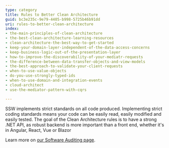 ```yaml
---
type: category
title: Rules to Better Clean Architecture
guid: bc3e235c-9e79-4405-b998-5725b46b91dd
uri: rules-to-better-clean-architecture
index:
- the-main-principles-of-clean-architecture
- the-best-clean-architecture-learning-resources
- clean-architecture-the-best-way-to-get-started
- keep-your-domain-layer-independent-of-the-data-access-concerns
- keep-business-logic-out-of-the-presentation-layer
- how-to-improve-the-discoverability-of-your-mediatr-requests
- the-difference-between-data-transfer-objects-and-view-models
- the-best-approach-to-validate-your-client-requests
- when-to-use-value-objects
- do-you-use-strongly-typed-ids
- when-to-use-domain-and-integration-events
- cloud-architect
- use-the-mediator-pattern-with-cqrs

---
```

SSW implements strict standards on all code produced. Implementing strict coding standards means your code can be easily read, easily modified and easily tested. The goal of the Clean Architecture rules is to have a strong .NET API, as robust backend is more important than a front end, whether it's in Angular, React, Vue or Blazor

Learn more on [our Software Auditing page](https&#58;//www.ssw.com.au/ssw/Consulting/Software-Audit.aspx).

